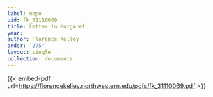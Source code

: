 ```yaml
---
label: nope
pid: fk_31110069
title: Letter to Margaret
year:
author: Florence Kelley
order: '275'
layout: single
collection: documents
---
```



{{< embed-pdf url=https://florencekelley.northwestern.edu/pdfs/fk_31110069.pdf >}}